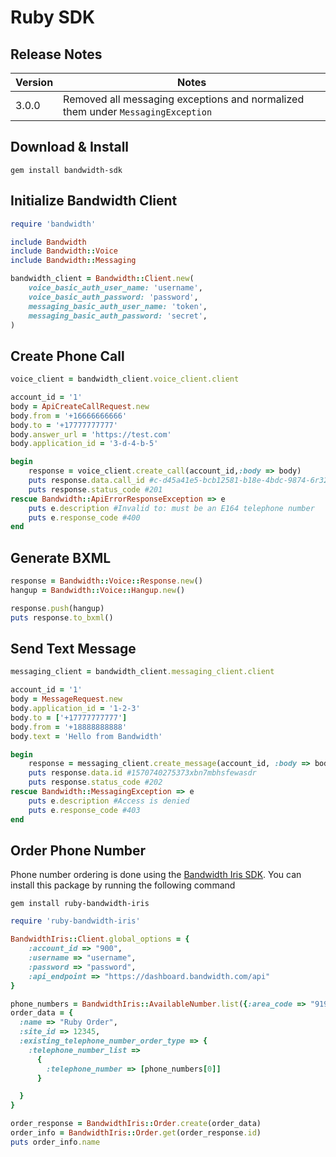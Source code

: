 # Ruby SDK

## Release Notes

| Version | Notes |
|--|--|
| 3.0.0 | Removed all messaging exceptions and normalized them under `MessagingException` |

## Download & Install

```
gem install bandwidth-sdk
```

## Initialize Bandwidth Client

```ruby
require 'bandwidth'

include Bandwidth
include Bandwidth::Voice
include Bandwidth::Messaging

bandwidth_client = Bandwidth::Client.new(
    voice_basic_auth_user_name: 'username',
    voice_basic_auth_password: 'password',
    messaging_basic_auth_user_name: 'token',
    messaging_basic_auth_password: 'secret',
)
```

## Create Phone Call

```ruby
voice_client = bandwidth_client.voice_client.client

account_id = '1'
body = ApiCreateCallRequest.new
body.from = '+16666666666'
body.to = '+17777777777'
body.answer_url = 'https://test.com'
body.application_id = '3-d-4-b-5'

begin
    response = voice_client.create_call(account_id,:body => body)
    puts response.data.call_id #c-d45a41e5-bcb12581-b18e-4bdc-9874-6r3235dfweao
    puts response.status_code #201
rescue Bandwidth::ApiErrorResponseException => e
    puts e.description #Invalid to: must be an E164 telephone number
    puts e.response_code #400
end
```

## Generate BXML

```ruby
response = Bandwidth::Voice::Response.new()
hangup = Bandwidth::Voice::Hangup.new()

response.push(hangup)
puts response.to_bxml()
```

## Send Text Message

```ruby
messaging_client = bandwidth_client.messaging_client.client

account_id = '1'
body = MessageRequest.new
body.application_id = '1-2-3'
body.to = ['+17777777777']
body.from = '+18888888888'
body.text = 'Hello from Bandwidth'

begin
    response = messaging_client.create_message(account_id, :body => body)
    puts response.data.id #1570740275373xbn7mbhsfewasdr
    puts response.status_code #202
rescue Bandwidth::MessagingException => e
    puts e.description #Access is denied
    puts e.response_code #403
end
```

## Order Phone Number

Phone number ordering is done using the [Bandwidth Iris SDK](https://github.com/Bandwidth/ruby-bandwidth-iris). You can install this package by running the following command

```
gem install ruby-bandwidth-iris
```

```ruby
require 'ruby-bandwidth-iris'

BandwidthIris::Client.global_options = {
    :account_id => "900",
    :username => "username",
    :password => "password",
    :api_endpoint => "https://dashboard.bandwidth.com/api"
}

phone_numbers = BandwidthIris::AvailableNumber.list({:area_code => "919", :quantity => 3})
order_data = {
  :name => "Ruby Order",
  :site_id => 12345,
  :existing_telephone_number_order_type => {
    :telephone_number_list =>
      {
        :telephone_number => [phone_numbers[0]]
      }

  }
}

order_response = BandwidthIris::Order.create(order_data)
order_info = BandwidthIris::Order.get(order_response.id)
puts order_info.name
```
